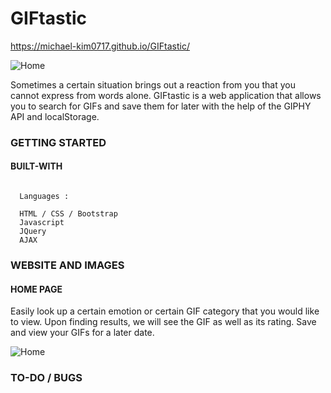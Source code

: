 # GIFtastic

https://michael-kim0717.github.io/GIFtastic/

![Home](https://user-images.githubusercontent.com/8729300/46757635-b6df8f80-cc98-11e8-8b64-d3290ad3fb53.png)

Sometimes a certain situation brings out a reaction from you that you cannot express from words alone.
GIFtastic is a web application that allows you to search for GIFs and save them for later with the help of the GIPHY API and localStorage.

### GETTING STARTED

#### BUILT-WITH

```
  
  Languages :
  
  HTML / CSS / Bootstrap
  Javascript
  JQuery
  AJAX

```

### WEBSITE AND IMAGES

#### HOME PAGE

Easily look up a certain emotion or certain GIF category that you would like to view. 
Upon finding results, we will see the GIF as well as its rating.
Save and view your GIFs for a later date.

![Home](https://user-images.githubusercontent.com/8729300/46757635-b6df8f80-cc98-11e8-8b64-d3290ad3fb53.png)

### TO-DO / BUGS
